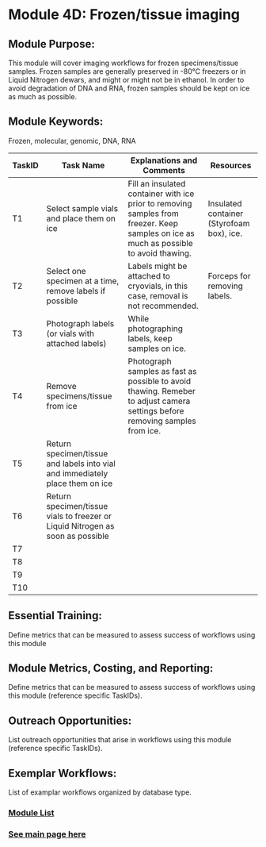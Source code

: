 # Module 4D: Frozen/tissue imaging

## Module Purpose: 
This module will cover imaging workflows for frozen specimens/tissue samples. Frozen samples are generally preserved in -80°C freezers or in Liquid Nitrogen dewars, and might or might not be in ethanol. In order to avoid degradation of DNA and RNA, frozen samples should be kept on ice as much as possible.

## Module Keywords: 
Frozen, molecular, genomic, DNA, RNA


| TaskID | Task Name | Explanations and Comments | Resources |
|--------|-----------|---------------------------|-----------|
|T1|Select sample vials and place them on ice |Fill an insulated container with ice prior to removing samples from freezer. Keep samples on ice as much as possible to avoid thawing.| Insulated container (Styrofoam box), ice.|
|T2|Select one specimen at a time, remove labels if possible|Labels might be attached to cryovials, in this case, removal is not recommended.|Forceps for removing labels.|
|T3|Photograph labels (or vials with attached labels)|While photographing labels, keep samples on ice.||
|T4|Remove specimens/tissue from ice|Photograph samples as fast as possible to avoid thawing. Remeber to adjust camera settings before removing samples from ice.||
|T5|Return specimen/tissue and labels into vial and immediately place them on ice|||
|T6|Return specimen/tissue vials to freezer or Liquid Nitrogen as soon as possible|||
|T7||||
|T8||||
|T9||||
|T10||||



## Essential Training: 
Define metrics that can be measured to assess success of workflows using this module

## Module Metrics, Costing, and Reporting: 
Define metrics that can be measured to assess success of workflows using this module (reference specific TaskIDs).

## Outreach Opportunities: 
List outreach opportunities that arise in workflows using this module (reference specific TaskIDs).

## Exemplar Workflows: 
List of examplar workflows organized by database type.

### [Module List](https://entcollnet.github.io/BugFlow/modules/)
### [See main page here](https://entcollnet.github.io/BugFlow/)
